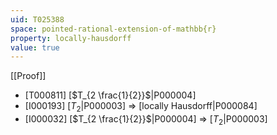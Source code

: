 ```yaml
---
uid: T025388
space: pointed-rational-extension-of-mathbb{r}
property: locally-hausdorff
value: true
---
```

[[Proof]]

* [T000811] [$T_{2 \frac{1}{2}}$|P000004]
* [I000193] [$T_2$|P000003] => [locally Hausdorff|P000084]
* [I000032] [$T_{2 \frac{1}{2}}$|P000004] => [$T_2$|P000003]

